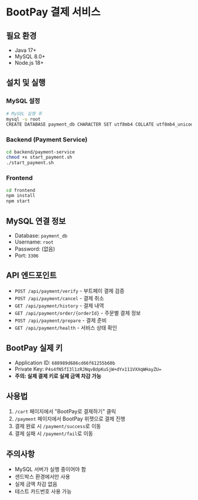 # BootPay 결제 서비스

## 필요 환경
- Java 17+
- MySQL 8.0+
- Node.js 18+

## 설치 및 실행

### MySQL 설정
```bash
# MySQL 실행 후
mysql -u root
CREATE DATABASE payment_db CHARACTER SET utf8mb4 COLLATE utf8mb4_unicode_ci;
```

### Backend (Payment Service)
```bash
cd backend/payment-service
chmod +x start_payment.sh
./start_payment.sh
```

### Frontend
```bash
cd frontend
npm install
npm start
```

## MySQL 연결 정보

- Database: `payment_db`
- Username: `root`
- Password: (없음)
- Port: `3306`

## API 엔드포인트

- `POST /api/payment/verify` - 부트페이 결제 검증
- `POST /api/payment/cancel` - 결제 취소
- `GET /api/payment/history` - 결제 내역
- `GET /api/payment/order/{orderId}` - 주문별 결제 정보
- `POST /api/payment/prepare` - 결제 준비
- `GET /api/payment/health` - 서비스 상태 확인

## BootPay 실제 키

- Application ID: `688989d686cd66f61255b60b`
- Private Key: `P4s4fN5fI3l1zRJNqvBdpKuSjW+dYx111VXXqWHayZU=`
- **주의: 실제 결제 키로 실제 금액 차감 가능**

## 사용법

1. `/cart` 페이지에서 "BootPay로 결제하기" 클릭
2. `/payment` 페이지에서 BootPay 위젯으로 결제 진행
3. 결제 완료 시 `/payment/success`로 이동
4. 결제 실패 시 `/payment/fail`로 이동

## 주의사항

- MySQL 서버가 실행 중이어야 함
- 샌드박스 환경에서만 사용
- 실제 금액 차감 없음
- 테스트 카드번호 사용 가능
